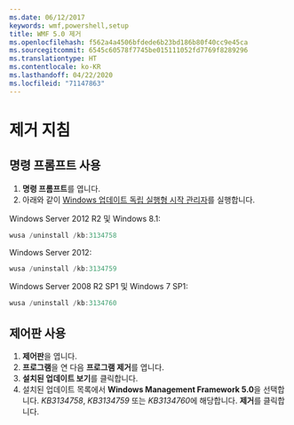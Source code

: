 ```yaml
---
ms.date: 06/12/2017
keywords: wmf,powershell,setup
title: WMF 5.0 제거
ms.openlocfilehash: f562a4a4506bfdede6b23bd186b80f40cc9e45ca
ms.sourcegitcommit: 6545c60578f7745be015111052fd7769f8289296
ms.translationtype: HT
ms.contentlocale: ko-KR
ms.lasthandoff: 04/22/2020
ms.locfileid: "71147863"
---
```

# <a name="uninstallation-instructions"></a>제거 지침

## <a name="using-command-prompt"></a>명령 프롬프트 사용

1. **명령 프롬프트**를 엽니다.
2. 아래와 같이 [Windows 업데이트 독립 실행형 시작 관리자](https://support.microsoft.com/en-us/kb/934307)를 실행합니다.

Windows Server 2012 R2 및 Windows 8.1:

```powershell
wusa /uninstall /kb:3134758
```

Windows Server 2012:

```powershell
wusa /uninstall /kb:3134759
```

Windows Server 2008 R2 SP1 및 Windows 7 SP1:

```powershell
wusa /uninstall /kb:3134760
```

## <a name="using-control-panel"></a>제어판 사용

1. **제어판**을 엽니다.
2. **프로그램**을 연 다음 **프로그램 제거**를 엽니다.
3. **설치된 업데이트 보기**를 클릭합니다.
4. 설치된 업데이트 목록에서 **Windows Management Framework 5.0**을 선택합니다. *KB3134758*, *KB3134759* 또는 *KB3134760*에 해당합니다. **제거**를 클릭합니다.
